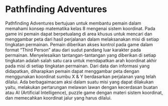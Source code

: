 # Pathfinding Adventures
Pathfinding Adventures bertujuan untuk membantu pemain dalam memahami konsep matematika kelas 8 mengenai sistem koordinat. Pada game ini pemain dapat berpetualang di area khusus untuk mencari dan menggambar peta dari hasil perjalanan dalam melaksanakan misi di setiap tingkatan permainan.  Pemain diberikan akses kontrol pada game dalam format “Third Person” atau dari sudut pandang luar karakter pada permainan. Menyelesaikan tantangan-tantangan yang diberikan di setiap tingkatan adalah salah satu cara untuk mendapatkan arah koordinat akhir pada misi di setiap tingkatan permainan. Dari data dan informasi yang didapatkan, diharapkan pemain dapat menggambar peta dengan menggunakan koordinat sumbu X &amp; Y berdasarkan perjalanan yang telah dilalui.  Ada berbagaimacam aksi dalam suatu misi yang dapat dilakukan yaitu, melakukan pertarungan melawan lawan dengan kecerdasan buatan atau AI (Artificial Intelligence), puzzle game dengan materi sistem koordinat, dan memecahkan koordinat jalur yang harus dilalui.
